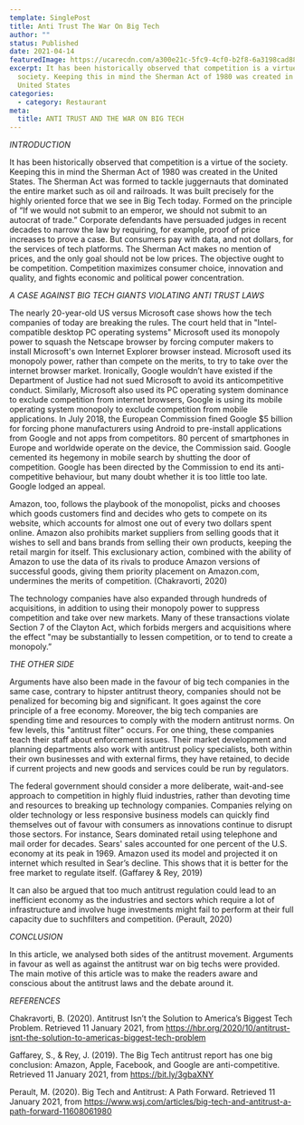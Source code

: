 ```yaml
---
template: SinglePost
title: Anti Trust The War On Big Tech
author: ""
status: Published
date: 2021-04-14
featuredImage: https://ucarecdn.com/a300e21c-5fc9-4cf0-b2f8-6a3198cad884/-/crop/997x839/0,72/-/preview/
excerpt: It has been historically observed that competition is a virtue of the
  society. Keeping this in mind the Sherman Act of 1980 was created in the
  United States
categories:
  - category: Restaurant
meta:
  title: ANTI TRUST AND THE WAR ON BIG TECH
---
```

*INTRODUCTION*

It has been historically observed that competition is a virtue of the society. Keeping this in mind the Sherman Act of 1980 was created in the United States. The Sherman Act was formed to tackle juggernauts that dominated the entire market such as oil and railroads. It was built precisely for the highly oriented force that we see in Big Tech today. Formed on the principle of “If we would not submit to an emperor, we should not submit to an autocrat of trade.” Corporate defendants have persuaded judges in recent decades to narrow the law by requiring, for example, proof of price increases to prove a case. But consumers pay with data, and not dollars, for the services of tech platforms. The Sherman Act makes no mention of prices, and the only goal should not be low prices. The objective ought to be competition. Competition maximizes consumer choice, innovation and quality, and fights economic and political power concentration.

*A CASE AGAINST BIG TECH GIANTS VIOLATING ANTI TRUST LAWS*

The nearly 20-year-old US versus Microsoft case shows how the tech companies of today are breaking the rules. The court held that in "Intel-compatible desktop PC operating systems" Microsoft used its monopoly power to squash the Netscape browser by forcing computer makers to install Microsoft's own Internet Explorer browser instead. Microsoft used its monopoly power, rather than compete on the merits, to try to take over the internet browser market. Ironically, Google wouldn’t have existed if the Department of Justice had not sued Microsoft to avoid its anticompetitive conduct. Similarly, Microsoft also used its PC operating system dominance to exclude competition from internet browsers, Google is using its mobile operating system monopoly to exclude competition from mobile applications. In July 2018, the European Commission fined Google $5 billion for forcing phone manufacturers using Android to pre-install applications from Google and not apps from competitors. 80 percent of smartphones in Europe and worldwide operate on the device, the Commission said. Google cemented its hegemony in mobile search by shutting the door of competition. Google has been directed by the Commission to end its anti-competitive behaviour, but many doubt whether it is too little too late. Google lodged an appeal.

Amazon, too, follows the playbook of the monopolist, picks and chooses which goods customers find and decides who gets to compete on its website, which accounts for almost one out of every two dollars spent online. Amazon also prohibits market suppliers from selling goods that it wishes to sell and bans brands from selling their own products, keeping the retail margin for itself. This exclusionary action, combined with the ability of Amazon to use the data of its rivals to produce Amazon versions of successful goods, giving them priority placement on Amazon.com, undermines the merits of competition. (Chakravorti, 2020)

The technology companies have also expanded through hundreds of acquisitions, in addition to using their monopoly power to suppress competition and take over new markets. Many of these transactions violate Section 7 of the Clayton Act, which forbids mergers and acquisitions where the effect "may be substantially to lessen competition, or to tend to create a monopoly.”

*THE OTHER SIDE*

Arguments have also been made in the favour of big tech companies in the same case, contrary to hipster antitrust theory, companies should not be penalized for becoming big and significant. It goes against the core principle of a free economy. Moreover, the big tech companies are spending time and resources to comply with the modern antitrust norms. On few levels, this "antitrust filter" occurs. For one thing, these companies teach their staff about enforcement issues. Their market development and planning departments also work with antitrust policy specialists, both within their own businesses and with external firms, they have retained, to decide if current projects and new goods and services could be run by regulators.

The federal government should consider a more deliberate, wait-and-see approach to competition in highly fluid industries, rather than devoting time and resources to breaking up technology companies. Companies relying on older technology or less responsive business models can quickly find themselves out of favour with consumers as innovations continue to disrupt those sectors. For instance, Sears dominated retail using telephone and mail order for decades. Sears' sales accounted for one percent of the U.S. economy at its peak in 1969. Amazon used its model and projected it on internet which resulted in Sear’s decline. This shows that it is better for the free market to regulate itself. (Gaffarey & Rey, 2019)

It can also be argued that too much antitrust regulation could lead to an inefficient economy as the industries and sectors which require a lot of infrastructure and involve huge investments might fail to perform at their full capacity due to suchfilters and competition. (Perault, 2020)

*CONCLUSION*

In this article, we analysed both sides of the antitrust movement. Arguments in favour as well as against the antitrust war on big techs were provided. The main motive of this article was to make the readers aware and conscious about the antitrust laws and the debate around it.

*REFERENCES*

Chakravorti, B. (2020). Antitrust Isn’t the Solution to America’s Biggest Tech Problem. Retrieved 11 January 2021, from <https://hbr.org/2020/10/antitrust-isnt-the-solution-to-americas-biggest-tech-problem>

Gaffarey, S., & Rey, J. (2019). The Big Tech antitrust report has one big conclusion: Amazon, Apple, Facebook, and Google are anti-competitive. Retrieved 11 January 2021, from [](https://www.vox.com/recode/2020/10/6/21505027/congress-big-tech-antitrust-report-facebook-google-amazon-apple-mark-zuckerberg-jeff-bezos-tim-cook)https://bit.ly/3gbaXNY

Perault, M. (2020). Big Tech and Antitrust: A Path Forward. Retrieved 11 January 2021, from <https://www.wsj.com/articles/big-tech-and-antitrust-a-path-forward-11608061980>
